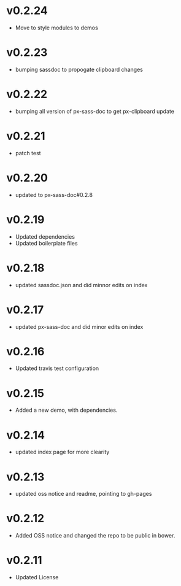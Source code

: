 v0.2.24
==================
* Move to style modules to demos

v0.2.23
==================
* bumping sassdoc to propogate clipboard changes


v0.2.22
==================
* bumping all version of px-sass-doc to get px-clipboard update


v0.2.21
==================
* patch test

v0.2.20
==============================
* updated to px-sass-doc#0.2.8

v0.2.19
==============================
* Updated dependencies
* Updated boilerplate files

v0.2.18
==============================
* updated sassdoc.json and did minnor edits on index

v0.2.17
==============================
* updated px-sass-doc and did minor edits on index

v0.2.16
==============================
* Updated travis test configuration

v0.2.15
==============================
* Added a new demo, with dependencies.

v0.2.14
==============================
* updated index page for more clearity

v0.2.13
==============================
* updated oss notice and readme, pointing to gh-pages

v0.2.12
==============================
* Added OSS notice and changed the repo to be public in bower.

v0.2.11
=================
* Updated License

